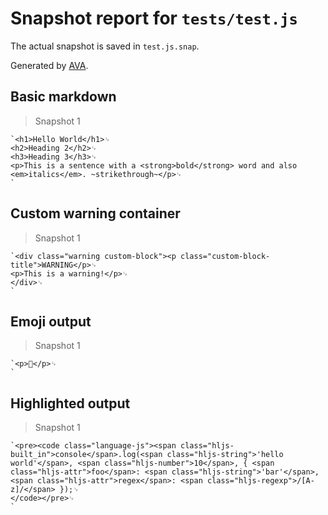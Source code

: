 # Snapshot report for `tests/test.js`

The actual snapshot is saved in `test.js.snap`.

Generated by [AVA](https://ava.li).

## Basic markdown

> Snapshot 1

    `<h1>Hello World</h1>␊
    <h2>Heading 2</h2>␊
    <h3>Heading 3</h3>␊
    <p>This is a sentence with a <strong>bold</strong> word and also <em>italics</em>. ~strikethrough~</p>␊
    `

## Custom warning container

> Snapshot 1

    `<div class="warning custom-block"><p class="custom-block-title">WARNING</p>␊
    <p>This is a warning!</p>␊
    </div>␊
    `

## Emoji output

> Snapshot 1

    `<p>🍺</p>␊
    `

## Highlighted output

> Snapshot 1

    `<pre><code class="language-js"><span class="hljs-built_in">console</span>.log(<span class="hljs-string">'hello world'</span>, <span class="hljs-number">10</span>, { <span class="hljs-attr">foo</span>: <span class="hljs-string">'bar'</span>, <span class="hljs-attr">regex</span>: <span class="hljs-regexp">/[A-z]/</span> });␊
    </code></pre>␊
    `
